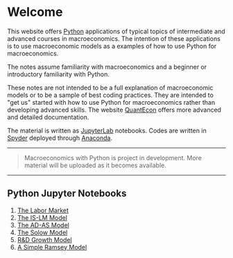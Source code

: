 # Welcome

This website offers [Python](https://www.python.org/) applications of typical topics of intermediate and advanced courses in macroeconomics. The intention of these applications is to use macroeconomic models as a examples of how to use Python for macroeconomics.

The notes assume familiarity with macroeconomics and a beginner or introductory familiarity with Python.

These notes are not intended to be a full explanation of macroeconomic models or to be a sample of best coding practices. They are intended to "get us" started with how to use Python for macroeconomics rather than developing advanced skills. The website [QuantEcon](https://quantecon.org/) offers more advanced and detailed documentation.

The material is written as [JupyterLab](https://jupyter.org/) notebooks. Codes are written in [Spyder](https://www.spyder-ide.org/) deployed through [Anaconda](https://anaconda.org/).

---

> Macroeconomics with Python is project in development. More material will be uploaded as it becomes available.

---

## Python Jupyter Notebooks

1. [The Labor Market][1]
2. [The IS-LM Model][2]
3. [The AD-AS Model][3]
4. [The Solow Model][4]
5. [R&D Growth Model][5]
6. [A Simple Ramsey Model][6]

<!-- LINKS TO JUPYTER NOTEBOOKS -->
[1]: <https://www.ncachanosky.com/uploads/7/4/7/8/7478847/labor_market.html>

[2]: <https://www.ncachanosky.com/uploads/7/4/7/8/7478847/is-lm_model.html>

[3]: <https://www.ncachanosky.com/uploads/7/4/7/8/7478847/ad-as_model.html>

[4]: <https://www.ncachanosky.com/uploads/7/4/7/8/7478847/solow_model.html>

[5]: <https://www.ncachanosky.com/uploads/7/4/7/8/7478847/r_d_growth_model.html>

[6]: <https://www.ncachanosky.com/uploads/7/4/7/8/7478847/a_simple_ramsey_model.html>
